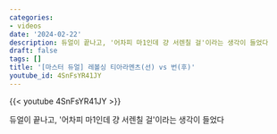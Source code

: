```yaml
---
categories:
- videos
date: '2024-02-22'
description: 듀얼이 끝나고, '어차피 마1인데 걍 서렌칠 걸'이라는 생각이 들었다
draft: false
tags: []
title: '[마스터 듀얼] 레볼싱 티아라멘츠(선) vs 번(후)'
youtube_id: 4SnFsYR41JY
---
```



{{< youtube 4SnFsYR41JY >}}

듀얼이 끝나고, '어차피 마1인데 걍 서렌칠 걸'이라는 생각이 들었다